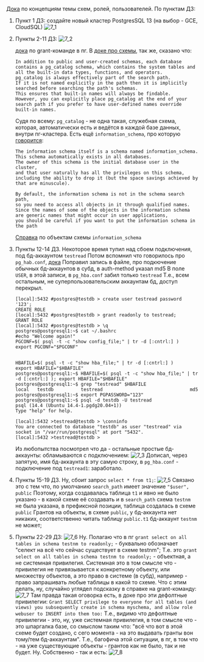 [Дока](https://www.postgresql.org/docs/current/ddl-schemas.html) по концепциям темы схем, ролей, пользователей.
По пунктам ДЗ:
1. Пункт 1 ДЗ: cоздайте новый кластер PostgresSQL 13 (на выбор - GCE, CloudSQL)
![7_1](/HomeWorks/Lesson7/7_1.png)
2. Пункты 2-11 ДЗ: 
   ![7_2](/HomeWorks/Lesson7/7_2.png) 
   
   [дока](https://www.postgresql.org/docs/14/sql-grant.html) по grant-команде в пг.
   В [доке про схемы](https://www.postgresql.org/docs/14/ddl-schemas.html), так же, сказано что:
   ```
   In addition to public and user-created schemas, each database contains a pg_catalog schema, which contains the system tables and all the built-in data types, functions, and operators. 
   pg_catalog is always effectively part of the search path. 
   If it is not named explicitly in the path then it is implicitly searched before searching the path's schemas. 
   This ensures that built-in names will always be findable. 
   However, you can explicitly place pg_catalog at the end of your search path if you prefer to have user-defined names override built-in names.
   ```
   Судя по всему: `pg_catalog` - не одна такая, служебная схема, которая, автоматически есть и ведётся в каждой базе данных, внутри пг-кластера.
   Есть ещё `information_schema`, про которую [говорится](https://www.postgresql.org/docs/14/infoschema-schema.html):
   ```
   The information schema itself is a schema named information_schema. 
   This schema automatically exists in all databases. 
   The owner of this schema is the initial database user in the cluster, 
   and that user naturally has all the privileges on this schema, 
   including the ability to drop it (but the space savings achieved by that are minuscule).
   
   By default, the information schema is not in the schema search path, 
   so you need to access all objects in it through qualified names. 
   Since the names of some of the objects in the information schema are generic names that might occur in user applications, 
   you should be careful if you want to put the information schema in the path
   ```
   [Справка](https://www.postgresql.org/docs/14/information-schema.html) по объектам схемы `information_schema`
3. Пункты 12-14 ДЗ.
   Некоторое время тупил над сбоем подключения, под бд-аккаунтом `testread`
   Потом вспомнил что говорилось про `pg_hab.conf`, [дока](https://www.postgresql.org/docs/14/auth-pg-hba-conf.html)
   Поправил запись в файле, про подкючение обычных бд-аккаунтов в субд, в auth-method указал md5
   В поле `USER`, в этой записи, в `pg_hba.conf` забил только `testread`
   Т.е., всем остальным, не суперпользовательским аккаунтам бд, доступ перекрыл.
   ```shell
   [local]:5432 #postgres@testdb > create user testread password '123';
   CREATE ROLE
   [local]:5432 #postgres@testdb > grant readonly to testread;
   GRANT ROLE
   [local]:5432 #postgres@testdb > \q
   postgres@postgresql1:~$ cat ~/.bashrc
   #echo "Welcome again!"
   PGCONF=$( psql -t -c "show config_file;" | tr -d [:cntrl:] )
   export PGCONF="$PGCONF"
   
   
   HBAFILE=$( psql -t -c "show hba_file;" | tr -d [:cntrl:] )
   export HBAFILE="$HBAFILE"
   postgres@postgresql1:~$ HBAFILE=$( psql -t -c "show hba_file;" | tr -d [:cntrl:] ); export HBAFILE="$HBAFILE"
   postgres@postgresql1:~$ grep "testread" $HBAFILE
   local   testdb          testread                                md5
   postgres@postgresql1:~$ export PGPASSWORD="123"
   postgres@postgresql1:~$ psql -d testdb -U testread
   psql (14.4 (Ubuntu 14.4-1.pgdg20.04+1))
   Type "help" for help.
   
   [local]:5432 >testread@testdb > \conninfo
   You are connected to database "testdb" as user "testread" via socket in "/var/run/postgresql" at port "5432".
   [local]:5432 >testread@testdb >
   ```
   Из любопытства посмотрел что да - остальные простые бд-аккаунты: обламываются с подключением:
   ![7_3](/HomeWorks/Lesson7/7_3.png)
   Дописал, через запятую, имя бд-аккаунта в эту самую строку, в `pg_hba.conf` - подключение под `testread1`: заработало.
4. Пункты 15-19 ДЗ.
   Ну, сбоит запрос `select * from t1;`:
   ![7_5](/HomeWorks/Lesson7/7_5.png)
   Связано это с тем что, по умолчанию `search_path` имеет значение `"$user", public`
   Поэтому, когда создавалась таблица `t1` и явно не было указано - в какой схеме её создавать и в `search_path` схема `testnm` не была указана, в префиксной позиции, таблица создалась в схеме `public`
   Грантов на объекты, в схеме `public`, у бд-аккаунта нет никаких, соответственно читать таблицу `public.t1` бд-аккаунт `testnm` не может;
5.  Пункты 22-29 ДЗ:
    ![7_6](/HomeWorks/Lesson7/7_6.png)
    Ну. Полагаю что в пг `grant select on all tables in schema testnm to readonly;` - буквально обозначает "селект на всё что сейчас существует в схеме testnm";
    Т.е. это `grant select on all tables in schema testnm to readonly;` - объектная, а не системная привилегия.
    Системная это в том смысле что - привилегия не привязывается к конкретному объекту, или множеству объектов, а это право в системе (в субд), например - право запрашивать любые таблицы в какой то схеме.
    Что с этим делать, ну, случайно углядел подсказку в справке на grant-команду:
    ![7_7](/HomeWorks/Lesson7/7_7.png)
    Там правда такая оговорка есть, в доке про эти дефолтные привилегии: `Grant SELECT privilege to everyone for all tables (and views) you subsequently create in schema myschema, and allow role webuser to INSERT into them too:`
    Т.е., видимо что дефолтные привилегии - это, ну, уже системная привилегия, в том смысле что -  это шпаргалка базе, со смыслом таким что: "всё что вот в этой схеме будет создано, с сего момента - на это выдавать гранты вон тому/тем бд-аккаунтам".
    Т.е., багофича этой ситуации, в пг, в том что - на уже существующие объекты - грантов как не было, так и не будет.
    Ну. Собственно - так и есть:
    ![7_8](/HomeWorks/Lesson7/7_8.png)
    
